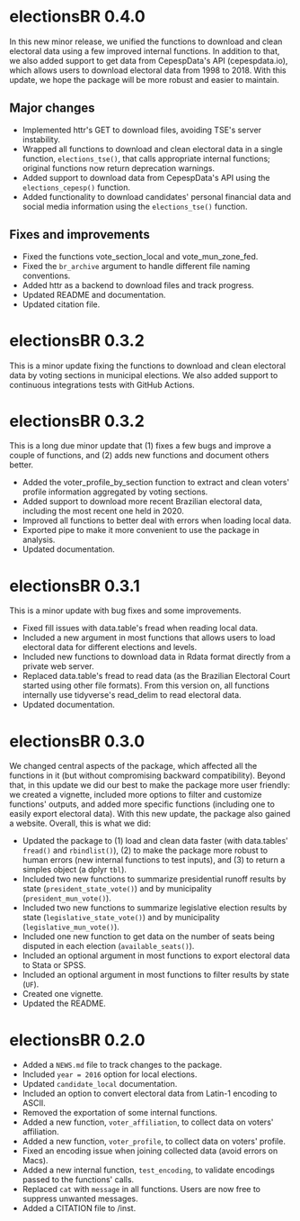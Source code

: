 # electionsBR 0.4.0

In this new minor release, we unified the functions to download and clean electoral data using a few improved internal functions. In addition to that, we also added support to get data from CepespData's API (cepespdata.io), which allows users to download electoral data from 1998 to 2018. With this update, we hope the package will be more robust and easier to maintain.

## Major changes

* Implemented httr's GET to download files, avoiding TSE's server instability.
* Wrapped all functions to download and clean electoral data in a single function, `elections_tse()`, that calls appropriate internal functions; original functions now return deprecation warnings.
* Added support to download data from CepespData's API using the `elections_cepesp()` function.
* Added functionality to download candidates' personal financial data and social media information using the `elections_tse()` function.

## Fixes and improvements

* Fixed the functions vote_section_local and vote_mun_zone_fed.
* Fixed the `br_archive` argument to handle different file naming conventions.
* Added httr as a backend to download files and track progress.
* Updated README and documentation.
* Updated citation file.

# electionsBR 0.3.2

This is a minor update fixing the functions to download and clean electoral data by voting sections in municipal elections. We also added support to continuous integrations tests with GitHub Actions. 


# electionsBR 0.3.2

This is a long due minor update that (1) fixes a few bugs and improve a couple of functions, and (2) adds new functions and document others better.

* Added the voter_profile_by_section function to extract and clean voters' profile information aggregated by voting sections.
* Added support to download more recent Brazilian electoral data, including the most recent one held in 2020.
* Improved all functions to better deal with errors when loading local data.
* Exported pipe to make it more convenient to use the package in analysis.
* Updated documentation.


# electionsBR 0.3.1

This is a minor update with bug fixes and some improvements.

* Fixed fill issues with data.table's fread when reading local data.
* Included a new argument in most functions that allows users to load 
electoral data for different elections and levels.
* Included new functions to download data in Rdata format directly from a private web server.
* Replaced data.table's fread to read data (as the Brazilian Electoral Court started using
other file formats). From this version on, all functions internally use tidyverse's read_delim to read electoral data.
* Updated documentation.

# electionsBR 0.3.0

We changed central aspects of the package, which affected all the functions in it (but without compromising backward compatibility). Beyond that, in this update we did our best to make the package more user friendly: we created a vignette, included more options to filter and customize functions' outputs, and added more specific functions (including one to easily export electoral data). With this new update, the package also gained a website. Overall, this is what we did:

* Updated the package to (1) load and clean data faster (with data.tables' `fread()` and `rbindlist()`), (2) to make the package more robust to human errors (new internal functions to test inputs), and (3) to return a simples object (a dplyr `tbl`).
* Included two new functions to summarize presidential runoff results by state (`president_state_vote()`) and by municipality (`president_mun_vote()`).
* Included two new functions to summarize legislative election results by state (`legislative_state_vote()`) and by municipality (`legislative_mun_vote()`).
* Included one new function to get data on the number of seats being disputed in each election (`available_seats()`).
* Included an optional argument in most functions to export electoral data to Stata or SPSS.
* Included an optional argument in most functions to filter results by state (`UF`).
* Created one vignette.
* Updated the README.

# electionsBR 0.2.0

* Added a `NEWS.md` file to track changes to the package.
* Included `year = 2016` option for local elections.
* Updated `candidate_local` documentation.
* Included an option to convert electoral data from Latin-1 encoding to ASCII.
* Removed the exportation of some internal functions.
* Added a new function, `voter_affiliation`, to collect data on voters' affiliation.
* Added a new function, `voter_profile`, to collect data on voters' profile.
* Fixed an encoding issue when joining collected data (avoid errors on Macs).
* Added a new internal function, `test_encoding`, to validate encodings passed to the functions' calls.
* Replaced `cat` with `message` in all functions. Users are now free to suppress unwanted messages.
* Added a CITATION file to /inst.
